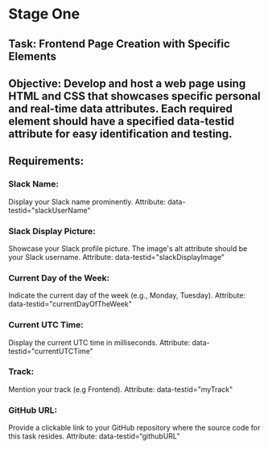 # Stage One

## Task: Frontend Page Creation with Specific Elements

## Objective: Develop and host a web page using HTML and CSS that showcases specific personal and real-time data attributes. Each required element should have a specified data-testid attribute for easy identification and testing.

## Requirements:

### Slack Name:
 Display your Slack name prominently.
 Attribute: data-testid="slackUserName"

### Slack Display Picture:
 Showcase your Slack profile picture.
 The image's alt attribute should be your Slack username.
 Attribute: data-testid="slackDisplayImage"

### Current Day of the Week:
 Indicate the current day of the week (e.g., Monday, Tuesday).
 Attribute: data-testid="currentDayOfTheWeek"

### Current UTC Time:
 Display the current UTC time in milliseconds.
 Attribute: data-testid="currentUTCTime"

### Track:
 Mention your track (e.g Frontend).
 Attribute: data-testid="myTrack"
 
### GitHub URL:
 Provide a clickable link to your GitHub repository where the source code for this task resides.
 Attribute: data-testid=“githubURL”


